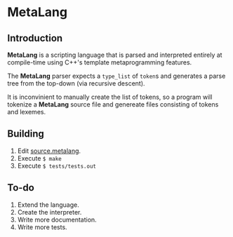 # MetaLang


## Introduction

**MetaLang** is a scripting language that is parsed and interpreted entirely at compile-time using C++'s template metaprogramming features.

The **MetaLang** parser expects a `type_list` of `token`s and generates a parse tree from the top-down (via recursive descent).

It is inconvinient to manually create the list of tokens, so a program will tokenize a **MetaLang** source file and genereate files consisting of tokens and lexemes.


## Building

1. Edit [source.metalang](./tests/source.metalang).
2. Execute `$ make`
3. Execute `$ tests/tests.out`


## To-do

1. Extend the language.
2. Create the interpreter.
3. Write more documentation.
4. Write more tests.
